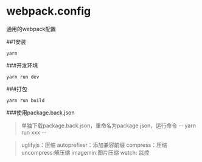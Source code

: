 # webpack.config
通用的webpack配置

##1安装 
```
yarn 
```

###开发环境
```
yarn run dev
```

###打包
```
yarn run build
```


###使用package.back.json
>单独下载package.back.json，重命名为package.json，运行命令
···
  yarn run xxx 
···

>uglifyjs：压缩 autoprefixer：添加兼容前缀 compress：压缩 uncompress:解压缩 imagemin:图片压缩 
watch: 监控


